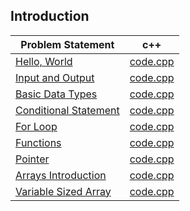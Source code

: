 ## Introduction

|Problem Statement| c++ |
|---|---|
|[Hello, World](https://github.com/Lintik/hackerrank/blob/master/Languages/Cpp/Introduction/Say%20Hello%20World%20With%20Cpp/cpp-hello-world-English.pdf)|[code.cpp](https://github.com/Lintik/hackerrank/blob/master/Languages/Cpp/Introduction/Say%20Hello%20World%20With%20Cpp/code.cpp)|
|[Input and Output](https://github.com/Lintik/hackerrank/blob/master/Languages/Cpp/Introduction/Input%20and%20Output/cpp-input-and-output-English.pdf)|[code.cpp](https://github.com/Lintik/hackerrank/blob/master/Languages/Cpp/Introduction/Input%20and%20Output/code.cpp)|
|[Basic Data Types](https://github.com/Lintik/hackerrank/blob/master/Languages/Cpp/Introduction/Basic%20Data%20Types/c-tutorial-basic-data-types-English.pdf)|[code.cpp](https://github.com/Lintik/hackerrank/blob/master/Languages/Cpp/Introduction/Basic%20Data%20Types/code.cpp)|
|[Conditional Statement](https://github.com/Lintik/hackerrank/blob/master/Languages/Cpp/Introduction/Conditional%20Statements/c-tutorial-conditional-if-else-English.pdf)|[code.cpp](https://github.com/Lintik/hackerrank/blob/master/Languages/Cpp/Introduction/Conditional%20Statements/code.cpp)|
|[For Loop](https://github.com/Lintik/hackerrank/blob/master/Languages/Cpp/Introduction/For%20Loop/c-tutorial-for-loop-English.pdf)|[code.cpp](https://github.com/Lintik/hackerrank/blob/master/Languages/Cpp/Introduction/For%20Loop/code.cpp)|
|[Functions](https://github.com/Lintik/hackerrank/blob/master/Languages/Cpp/Introduction/Functions/c-tutorial-functions-English.pdf)|[code.cpp](https://github.com/Lintik/hackerrank/blob/master/Languages/Cpp/Introduction/Functions/code.cpp)|
|[Pointer](https://github.com/Lintik/hackerrank/blob/master/Languages/Cpp/Introduction/Pointer/c-tutorial-pointer-English.pdf)|[code.cpp](https://github.com/Lintik/hackerrank/blob/master/Languages/Cpp/Introduction/Pointer/code.cpp)|
|[Arrays Introduction](https://github.com/Lintik/hackerrank/blob/master/Languages/Cpp/Introduction/Arrays%20Introduction/arrays-introduction-English.pdf)|[code.cpp](https://github.com/Lintik/hackerrank/blob/master/Languages/Cpp/Introduction/Arrays%20Introduction/code.cpp)|
|[Variable Sized Array](https://github.com/Lintik/hackerrank/blob/master/Languages/Cpp/Introduction/Variable%20Sized%20Arrays/variable-sized-arrays-English.pdf)|[code.cpp](https://github.com/Lintik/hackerrank/blob/master/Languages/Cpp/Introduction/Variable%20Sized%20Arrays/code.cpp)|
